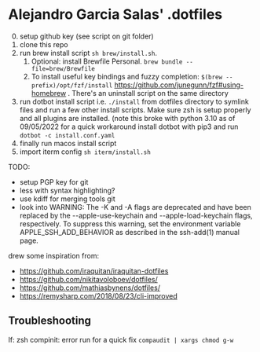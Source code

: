 # Alejandro Garcia Salas' .dotfiles

0. setup github key (see script on git folder)
1. clone this repo
2. run brew install script `sh brew/install.sh`.
   1.  Optional: install Brewfile Personal. `brew bundle --file=brew/Brewfile `
   2.  To install useful key bindings and fuzzy completion: `$(brew --prefix)/opt/fzf/install` https://github.com/junegunn/fzf#using-homebrew . There's an uninstall script on the same directory
3. run dotbot install script i.e.  `./install` from dotfiles directory to symlink files and run a few other install scripts. Make sure zsh is setup properly and all plugins are installed. (note this broke with python 3.10 as of 09/05/2022 for a quick workaround install dotbot with pip3 and run `dotbot -c install.conf.yaml`
4. finally run macos install script
5. import iterm config `sh iterm/install.sh`

TODO:
* setup PGP key for git
* less with syntax highlighting?
* use kdiff for merging tools git
* look into
WARNING: The -K and -A flags are deprecated and have been replaced
         by the --apple-use-keychain and --apple-load-keychain
         flags, respectively.  To suppress this warning, set the
         environment variable APPLE_SSH_ADD_BEHAVIOR as described in
         the ssh-add(1) manual page.

drew some inspiration from:
* https://github.com/iraquitan/iraquitan-dotfiles
* https://github.com/nikitavoloboev/dotfiles/
* https://github.com/mathiasbynens/dotfiles/
* https://remysharp.com/2018/08/23/cli-improved

## Troubleshooting
If: zsh compinit: error run for a quick fix
`compaudit | xargs chmod g-w`
